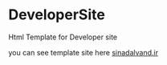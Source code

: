 # DeveloperSite
Html Template for Developer site


you can see template site here <a href="http://sinadalvand.ir"> sinadalvand.ir </a>
